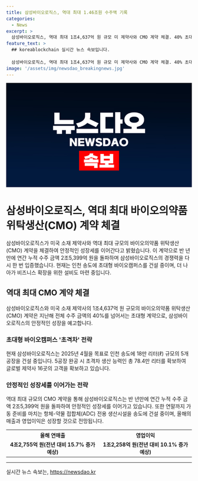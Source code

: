 ```yaml
---
title: 삼성바이오로직스, 역대 최대 1.46조원 수주액 기록
categories:
  - News
excerpt: >
  삼성바이오로직스, 역대 최대 1조4,637억 원 규모 미 제약사와 CMO 계약 체결. 40% 초대형 계약으로 안정적 성장 예고. 바이오의약품 생산 능력 강화를 위해 인천 송도에 5공장 건설 중. 2025년 78.4만 리터 생산 능력 확보 예정. 연매출은 15.7% 성장, 영업이익은 10.1% 성장 전망.
feature_text: >
  ## koreablockchain 실시간 뉴스 속보입니다.

  삼성바이오로직스, 역대 최대 1조4,637억 원 규모 미 제약사와 CMO 계약 체결. 40% 초대형 계약으로 안정적 성장 예고. 바이오의약품 생산 능력 강화를 위해 인천 송도에 5공장 건설 중. 2025년 78.4만 리터 생산 능력 확보 예정. 연매출은 15.7% 성장, 영업이익은 10.1% 성장 전망.
image: '/assets/img/newsdao_breakingnews.jpg'
---
```


<p><img src="/assets/img/newsdao_breakingnews.jpg" alt="koreablockchain 속보" /></p>

<h1>삼성바이오로직스, 역대 최대 바이오의약품 위탁생산(CMO) 계약 체결</h1>

<p data-ke-size="size16">삼성바이오로직스가 미국 소재 제약사와 역대 최대 규모의 바이오의약품 위탁생산(CMO) 계약을 체결하여 안정적인 성장세를 이어간다고 밝혔습니다. 이 계약으로 반 년만에 연간 누적 수주 금액 2조5,399억 원을 돌파하며 삼성바이오로직스의 경쟁력을 다시 한 번 입증했습니다. 현재는 인천 송도에 초대형 바이오캠퍼스를 건설 중이며, 더 나아가 비즈니스 확장을 위한 설비도 마련 중입니다.</p>

<h2 data-ke-size="size26">역대 최대 CMO 계약 체결</h2>

<p data-ke-size="size16">삼성바이오로직스와 미국 소재 제약사의 1조4,637억 원 규모의 바이오의약품 위탁생산(CMO) 계약은 지난해 전체 수주 금액의 40%를 넘어서는 초대형 계약으로, 삼성바이오로직스의 안정적인 성장을 예고합니다.</p>

<h3>초대형 바이오캠퍼스 '초격차' 전략</h3>

<p data-ke-size="size16">현재 삼성바이오로직스는 2025년 4월을 목표로 인천 송도에 18만 리터(ℓ) 규모의 5개 공장을 건설 중입니다. 5공장 완공 시 초격차 생산 능력인 총 78.4만 리터를 확보하여 글로벌 제약사 16곳의 고객을 확보하고 있습니다.</p>

<h3>안정적인 성장세를 이어가는 전략</h3>

<p data-ke-size="size16">역대 최대 규모의 CMO 계약을 통해 삼성바이오로직스는 반 년만에 연간 누적 수주 금액 2조5,399억 원을 돌파하여 안정적인 성장세를 이어가고 있습니다. 또한 연말까지 가동 준비를 마치는 항체-약물 접합체(ADC) 전용 생산시설을 송도에 건설 중이며, 올해의 매출과 영업이익은 성장할 것으로 전망됩니다.</p>

<table>
    <tr>
        <th>올해 연매출</th>
        <th>영업이익</th>
    </tr>
    <tr>
        <td style="text-align: center; height: 17px;"><b>4조2,755억 원(전년 대비 15.7% 증가 예상)</b></td>
        <td style="text-align: center; height: 17px;"><b>1조2,258억 원(전년 대비 10.1% 증가 예상)</b></td>
    </tr>
</table>

<p><hr></p>
실시간 뉴스 속보는, <a href="https://newsdao.kr" rel="dofollow">https://newsdao.kr</a>


